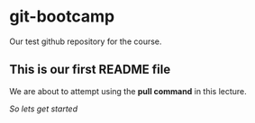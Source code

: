 # git-bootcamp
Our test github repository for the course.
## This is our first README file
We are about to attempt using the **pull command** in this lecture.

*So lets get started*
